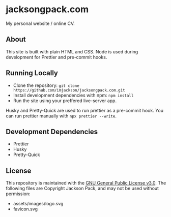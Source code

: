 # jacksongpack.com

My personal website / online CV.

## About

This site is built with plain HTML and CSS. Node is used during development for Prettier and pre-commit hooks.

## Running Locally

-   Clone the repository: `git clone https://github.com/imjackson/jacksongpack.com.git`
-   Install development dependencies with npm: `npm install`
-   Run the site using your preffered live-server app.

Husky and Pretty-Quick are used to run prettier as a pre-commit hook. You can run prettier manually with `npx prettier --write`.

## Development Dependencies

-   Prettier
-   Husky
-   Pretty-Quick

## License

This repository is maintained with the [GNU General Public License v3.0](./LICENSE). The following files are Copyright Jackson Pack, and may not be used without permission:

-   assets/images/logo.svg
-   favicon.svg
